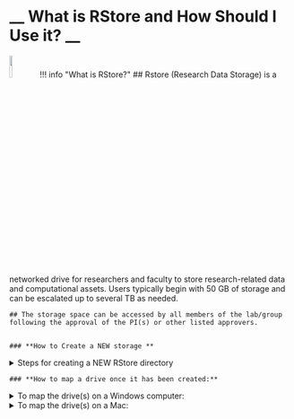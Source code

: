 # __ What is RStore and How Should I Use it? __
<img src="https://access.tufts.edu/themes/custom/access_tufts/assets/icons/icon-technology.svg"  width="10%" height="10%">
!!! info "What is RStore?"
    ## Rstore (Research Data Storage) is a networked drive for researchers and faculty to store research-related data and computational assets. Users typically begin with 50 GB of storage and can be escalated up to several TB as needed.  

    ## The storage space can be accessed by all members of the lab/group following the approval of the PI(s) or other listed approvers. 


	### **How to Create a NEW storage **

<details>
<summary> Steps for creating a NEW RStore directory </summary>       
    Go to this link: tufts.qualtrics.com/jfe/form/SV_5bUmpFT0IXeyEfj <br><br>
    1. Fill out required fields and select "Research Storage Request Related to Cluster, Rstore or Galaxy" and click '''[ → ] <br><br>
    2. Select "Rstore Drive" and "New Storage or Increment" and click [ → ] <br><br>
    3. Complete the required fields on the next page based on the purpose of the new drive. <br> <br>
        - Please note that listed approvers and access priveledges can be changed later if needed <br><br>
    4. Review information and click [ → ] . Your ticket has been submitted, a follow-up can be expected within 1-2 business days. <br><br>
    
</details>

	### **How to map a drive once it has been created:**

<details>
<summary>To map the drive(s) on a Windows computer: </summary>
<br>
1. Open Computer by clicking the Start button, and then clicking Computer <br><br>
2. Click the Tools menu, and then click Map Network Drive <br><br>
3. In the Drive list, click a drive letter (R) <br><br>
4. In the Folder box, type the path of the drive <br><br>
5. Click Finish <br><br>
6. If your computer is not owned by Tufts, your credentials should be: <br> <br><br>
        - Username: tufts\Tufts_Username <br><br>
        - Password: Tufts_Password <br><br>
</details>

<details>
<summary> To map the drive(s) on a Mac: </summary>
<br><br>
1. Click on Finder then press Command+K <br><br>
2. Enter the path to the network drive you want to map <br><br>
3. Click Connect <br><br>
</details>
